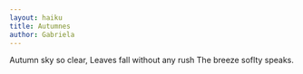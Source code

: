 ```yaml
---
layout: haiku
title: Autumnes
author: Gabriela
---
```


Autumn sky so clear,
Leaves fall without any rush
The breeze soflty speaks.
